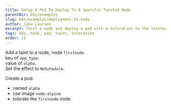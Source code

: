 ```yaml
---
title: Setup A Pod To Deploy To A Specific Tainted Node
parentDir: k8s/examples
slug: k8s/examples/deployment-to-node
author: Jake Laursen
excerpt: Taint a node and deploy a pod with a toleration to the tainted node
tags: k8s, node, pod, taint, toleration
order: 11
---
```


Add a taint to a node, node `firstnode`.  
keu of `app_type`.  
value of `alpha`.  
Set the effect to `NoSchedule`.  

Create a pod.  
- named `alpha`
- use image `node:alpine`
- tolerate the `firstnode` node